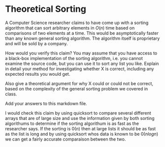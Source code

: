 # Theoretical Sorting

A Computer Science researcher claims to have come up with a sorting algorithm
that can sort arbitrary elements in $O(n)$ time based on comparisons of two
elements at a time. This would be asymptotically faster than any known general
sorting algorithm. The algorithm itself is proprietary and will be sold by a
company.

How would you verify this claim? You may assume that you have access to a
black-box implementation of the sorting algorithm, i.e. you cannot examine the
source code, but you can use it to sort any list you like. Explain in detail
your method for investigating whether X is correct, including any expected
results you would get.

Also give a theoretical argument for why X could or could not be correct, based
on the complexity of the general sorting problem we covered in class.

Add your answers to this markdown file.

I would check this claim by using quicksort to compare several different arrays that
are of large size and use the information given by both sorting algorithums to determine 
if the sorting algorithum is as fast as the researcher says. If the sorting is $0(n)$ then 
at large lists it should be as fast as the list is long and by using quicksort whos data is 
known to be $0(nlogn)$ we can get a fairly accurate comparaison between the two.

